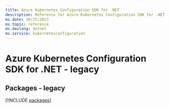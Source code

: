 ```yaml
---
title: Azure Kubernetes Configuration SDK for .NET
description: Reference for Azure Kubernetes Configuration SDK for .NET
ms.date: 10/25/2023
ms.topic: reference
ms.devlang: dotnet
ms.service: kubernetesconfiguration
---
```

# Azure Kubernetes Configuration SDK for .NET - legacy
## Packages - legacy
[!INCLUDE [packages](kubernetes-configuration-index.md)]